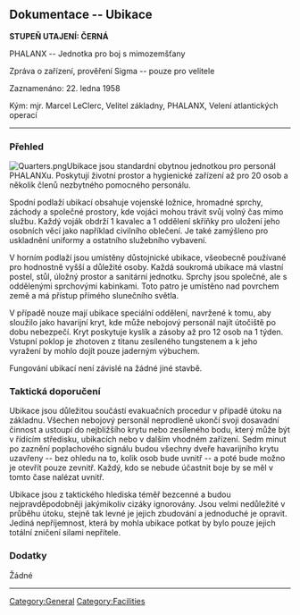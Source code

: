 ## Dokumentace -- Ubikace

**STUPEŇ UTAJENÍ: ČERNÁ**

PHALANX -- Jednotka pro boj s mimozemšťany

Zpráva o zařízení, prověření Sigma -- pouze pro velitele

Zaznamenáno: 22. ledna 1958

Kým: mjr. Marcel LeClerc, Velitel základny, PHALANX, Velení atlantických
operací

------------------------------------------------------------------------

### Přehled

![](Quarters.png "Quarters.png")Ubikace jsou standardní obytnou
jednotkou pro personál PHALANXu. Poskytují životní prostor a hygienické
zařízení až pro 20 osob a několik členů nezbytného pomocného personálu.

Spodní podlaží ubikací obsahuje vojenské ložnice, hromadné sprchy,
záchody a společné prostory, kde vojáci mohou trávit svůj volný čas mimo
službu. Každý voják obdrží 1 kavalec a 1 oddělení skříňky pro uložení
jeho osobních věcí jako například civilního oblečení. Je také zamýšleno
pro uskladnění uniformy a ostatního služebního vybavení.

V horním podlaží jsou umístěny důstojnické ubikace, všeobecně používané
pro hodnostně vyšší a důležité osoby. Každá soukromá ubikace má vlastní
postel, stůl, úložný prostor a sanitární jednotku. Sprchy jsou společné,
ale s oddělenými sprchovými kabinkami. Toto patro je umístěno nad
povrchem země a má přístup přímého slunečního světla.

V případě nouze mají ubikace speciální oddělení, navržené k tomu, aby
sloužilo jako havarijní kryt, kde může nebojový personál najít útočiště
po dobu nebezpečí. Kryt poskytuje kyslík a zásoby až pro 12 osob na 1
týden. Vstupní poklop je zhotoven z titanu zesíleného tungstenem a k
jeho vyražení by mohlo dojít pouze jaderným výbuchem.

Fungování ubikací není závislé na žádné jiné stavbě.

### Taktická doporučení

Ubikace jsou důležitou součástí evakuačních procedur v případě útoku na
základnu. Všechen nebojový personál neprodleně ukončí svoji dosavadní
činnost a ustoupí do nejbližšího krytu nebo zesíleného bodu, který může
být v řídícím středisku, ubikacích nebo v dalším vhodném zařízení. Sedm
minut po zaznění poplachového signálu budou všechny dveře havarijního
krytu uzavřeny -- bez ohledu na to, kolik osob bude uvnitř -- a poté
bude možno je otevřít pouze zevnitř. Každý, kdo se nebude účastnit boje
by se měl v tomto čase nalézat uvnitř.

Ubikace jsou z taktického hlediska téměř bezcenné a budou
nejpravděpodobněji jakýmikoliv cizáky ignorovány. Jsou velmi nedůležité
v průběhu útoku, stejně tak levné je jejich zbudování a jednoduché je
opravit. Jediná nepříjemnost, která by mohla ubikace potkat by bylo
pouze jejich totální zničení silami nepřítele.

### Dodatky

Žádné

------------------------------------------------------------------------

[Category:General](Category:General "wikilink")
[Category:Facilities](Category:Facilities "wikilink")
